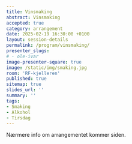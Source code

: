 ```yaml
---
title: Vinsmaking
abstract: Vinsmaking
accepted: true
category: arrangement
date: 2025-02-19 16:30:00 +0100
layout: session-details
permalink: /program/vinsmaking/
presenter_slugs:
# - ole-ivar
image-presenter-square: true
image: /static/img/smaking.jpg
room: 'RF-kjelleren'
published: true
sitemap: true
slides_url: ''
summary: ''
tags:
- Smaking
- Alkohol
- Tirsdag
---
```


Nærmere info om arrangementet kommer siden.
